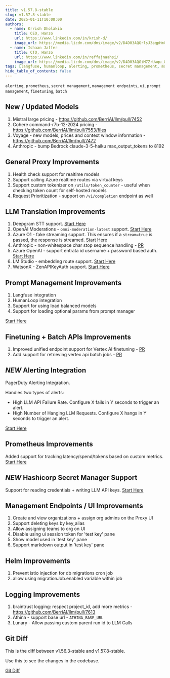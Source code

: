 ```yaml
---
title: v1.57.8-stable
slug: v1.57.8-stable
date: 2025-01-11T10:00:00
authors:
  - name: Krrish Dholakia
    title: CEO, Hanzo
    url: https://www.linkedin.com/in/krish-d/
    image_url: https://media.licdn.com/dms/image/v2/D4D03AQGrlsJ3aqpHmQ/profile-displayphoto-shrink_400_400/B4DZSAzgP7HYAg-/0/1737327772964?e=1743638400&v=beta&t=39KOXMUFedvukiWWVPHf3qI45fuQD7lNglICwN31DrI
  - name: Ishaan Jaffer
    title: CTO, Hanzo
    url: https://www.linkedin.com/in/reffajnaahsi/
    image_url: https://media.licdn.com/dms/image/v2/D4D03AQGiM7ZrUwqu_Q/profile-displayphoto-shrink_800_800/profile-displayphoto-shrink_800_800/0/1675971026692?e=1741824000&v=beta&t=eQnRdXPJo4eiINWTZARoYTfqh064pgZ-E21pQTSy8jc
tags: [langfuse, humanloop, alerting, prometheus, secret management, management endpoints, ui, prompt management, finetuning, batch]
hide_table_of_contents: false
---
```


`alerting`, `prometheus`, `secret management`, `management endpoints`, `ui`, `prompt management`, `finetuning`, `batch`


## New / Updated Models

1. Mistral large pricing - https://github.com/BerriAI/llm/pull/7452
2. Cohere command-r7b-12-2024 pricing - https://github.com/BerriAI/llm/pull/7553/files
3. Voyage - new models, prices and context window information - https://github.com/BerriAI/llm/pull/7472
4. Anthropic - bump Bedrock claude-3-5-haiku max_output_tokens to 8192

## General Proxy Improvements

1. Health check support for realtime models 
2. Support calling Azure realtime routes via virtual keys 
3. Support custom tokenizer on `/utils/token_counter` - useful when checking token count for self-hosted models 
4. Request Prioritization - support on `/v1/completion` endpoint as well 

## LLM Translation Improvements

1. Deepgram STT support. [Start Here](https://docs.llm.ai/docs/providers/deepgram)
2. OpenAI Moderations - `omni-moderation-latest` support. [Start Here](https://docs.llm.ai/docs/moderation)
3. Azure O1 - fake streaming support. This ensures if a `stream=true` is passed, the response is streamed. [Start Here](https://docs.llm.ai/docs/providers/azure)
4. Anthropic - non-whitespace char stop sequence handling - [PR](https://github.com/BerriAI/llm/pull/7484)
5. Azure OpenAI - support entrata id username + password based auth. [Start Here](https://docs.llm.ai/docs/providers/azure#entrata-id---use-tenant_id-client_id-client_secret)
6. LM Studio - embedding route support. [Start Here](https://docs.llm.ai/docs/providers/lm-studio)
7. WatsonX - ZenAPIKeyAuth support. [Start Here](https://docs.llm.ai/docs/providers/watsonx)
    
## Prompt Management Improvements

1. Langfuse integration
2. HumanLoop integration 
3. Support for using load balanced models 
4. Support for loading optional params from prompt manager 

[Start Here](https://docs.llm.ai/docs/proxy/prompt_management)

## Finetuning + Batch APIs Improvements

1. Improved unified endpoint support for Vertex AI finetuning - [PR](https://github.com/BerriAI/llm/pull/7487)
2. Add support for retrieving vertex api batch jobs - [PR](https://github.com/BerriAI/llm/commit/13f364682d28a5beb1eb1b57f07d83d5ef50cbdc)

## *NEW* Alerting Integration

PagerDuty Alerting Integration. 

Handles two types of alerts:

- High LLM API Failure Rate. Configure X fails in Y seconds to trigger an alert.
- High Number of Hanging LLM Requests. Configure X hangs in Y seconds to trigger an alert.


[Start Here](https://docs.llm.ai/docs/proxy/pagerduty)

## Prometheus Improvements

Added support for tracking latency/spend/tokens based on custom metrics. [Start Here](https://docs.llm.ai/docs/proxy/prometheus#beta-custom-metrics)

## *NEW* Hashicorp Secret Manager Support 

Support for reading credentials + writing LLM API keys. [Start Here](https://docs.llm.ai/docs/secret#hashicorp-vault)

## Management Endpoints / UI Improvements

1. Create and view organizations + assign org admins on the Proxy UI
2. Support deleting keys by key_alias
3. Allow assigning teams to org on UI
4. Disable using ui session token for 'test key' pane
5. Show model used in 'test key' pane 
6. Support markdown output in 'test key' pane

## Helm Improvements

1. Prevent istio injection for db migrations cron job
2. allow using migrationJob.enabled variable within job

## Logging Improvements

1. braintrust logging: respect project_id, add more metrics  - https://github.com/BerriAI/llm/pull/7613
2. Athina - support base url - `ATHINA_BASE_URL`
3. Lunary - Allow passing custom parent run id to LLM Calls 



## Git Diff 

This is the diff between v1.56.3-stable and v1.57.8-stable. 

Use this to see the changes in the codebase. 

[Git Diff](https://github.com/BerriAI/llm/compare/v1.56.3-stable...189b67760011ea313ca58b1f8bd43aa74fbd7f55)
